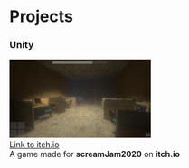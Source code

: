 # Projects
### Unity 
![Photo](/images/screamJam.png)  
[Link to itch.io](https://viridian01.itch.io/office-hours)  
A game made for **screamJam2020** on **itch.io**  
